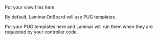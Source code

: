 Put your view files here.

By default, Laminar.OnBoard will use PUG templates.

Put your PUG templates here and Laminar will run them when they are requested by your controller code.